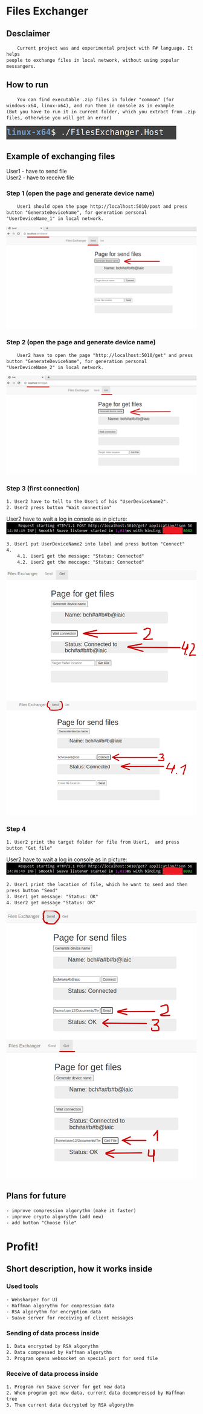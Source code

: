 # Files Exchanger

## Desclaimer
```
    Current project was and experimental project with F# language. It helps 
people to exchange files in local network, without using popular messangers.
```

## How to run
```
    You can find executable .zip files in folder "common" (for windows-x64, linux-x64), and run them in console as in example
(But you have to run it in current folder, which you extract from .zip files, otherwise you will get an error)
```
![plot](common/img/runExample.png)

## Example of exchanging files
User1 - have to send file<br/>
User2 - have to receive file
### Step 1 (open the page and generate device name)
```
    User1 should open the page http://localhost:5010/post and press 
button "GenerateDeviceName", for generation personal "UserDeviceName_1" in local network.
```
![plot](common/img/send1.png)

### Step 2 (open the page and generate device name)
```
    User2 have to open the page "http://localhost:5010/get" and press 
button "GenerateDeviceName", for generation personal "UserDeviceName_2" in local network.
```
![plot](common/img/get1.png)

### Step 3 (first connection)
```
1. User2 have to tell to the User1 of his "UserDeviceName2". 
2. User2 press button "Wait connection"
```
User2 have to wait a log in console as in picture:
![plot](common/img/server.jpg)
```
3. User1 put UserDeviceName2 into label and press button "Connect"
4. 
    4.1. User1 get the message: "Status: Connected"
    4.2. User2 get the meccage: "Status: Connected"
```
![plot](common/img/get2.png)
![plot](common/img/send2.png)

### Step 4
```
1. User2 print the target folder for file from User1,  and press button "Get file"
```
User2 have to wait a log in console as in picture:
![plot](common/img/server.jpg)
```
2. User1 print the location of file, which he want to send and then press button "Send"
3. User1 get message: "Status: OK"
4. User2 get message "Status: OK"
```
![plot](common/img/send3.png)
![plot](common/img/get3.png)


## Plans for future
```
- improve compression algorythm (make it faster)
- improve crypto algorythm (add new)
- add button "Choose file"
```
# Profit!

## Short description, how it works inside

### Used tools
```
- Websharper for UI
- Haffman algorythm for compression data
- RSA algorythm for encryption data
- Suave server for receiving of client messages
```

### Sending of data process inside
```
1. Data encrypted by RSA algorythm
2. Data compressed by Haffman algorythm
3. Program opens websocket on special port for send file
```

### Receive of data process inside
```
1. Program run Suave server for get new data
2. When program get new data, current data decompressed by Haffman tree
3. Then current data decrypted by RSA algorythm
```